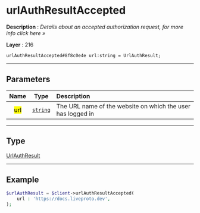 # urlAuthResultAccepted

**Description** : *Details about an accepted authorization request, for more info click here &raquo;*

**Layer** : 216

```tl
urlAuthResultAccepted#8f8c0e4e url:string = UrlAuthResult;
```

---

## Parameters

| Name | Type | Description |
| :---: | :---: | :--- |
| <mark>url</mark> | [`string`](type/string) | The URL name of the website on which the user has logged in |

---

## Type

[UrlAuthResult](type/UrlAuthResult)

---

## Example

```php
$urlAuthResult = $client->urlAuthResultAccepted(
	url : 'https://docs.liveproto.dev',
);
```